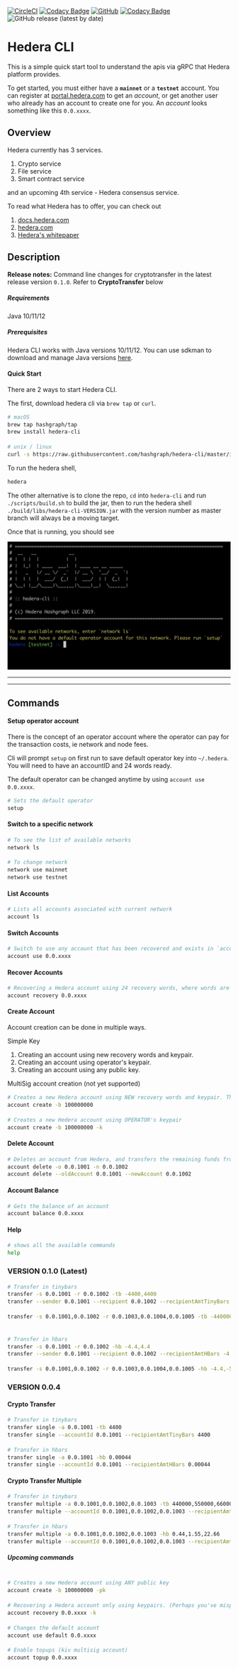 [![CircleCI](https://circleci.com/gh/hashgraph/hedera-cli/tree/master.svg?style=shield)](https://circleci.com/gh/hashgraph/hedera-cli/tree/master) [![Codacy Badge](https://api.codacy.com/project/badge/Coverage/66c53b09f508477884f807f35ea755cc)](https://www.codacy.com/manual/HederaHashgraph/hedera-cli?utm_source=github.com&utm_medium=referral&utm_content=hashgraph/hedera-cli&utm_campaign=Badge_Coverage) [![GitHub](https://img.shields.io/github/license/hashgraph/hedera-mirror-node)](LICENSE) [![Codacy Badge](https://api.codacy.com/project/badge/Grade/66c53b09f508477884f807f35ea755cc)](https://www.codacy.com/manual/HederaHashgraph/hedera-cli?utm_source=github.com&amp;utm_medium=referral&amp;utm_content=hashgraph/hedera-cli&amp;utm_campaign=Badge_Grade) ![GitHub release (latest by date)](https://img.shields.io/github/v/release/hashgraph/hedera-cli)

# Hedera CLI
This is a simple quick start tool to understand the apis via gRPC that Hedera platform provides.

To get started, you must either have a **`mainnet`** or a **`testnet`** account. 
You can register at [portal.hedera.com](https://portal.hedera.com) to get an *account*, or get another user who already has an account to create one for you.
An *account* looks something like this `0.0.xxxx`. 

## Overview
Hedera currently has 3 services.
1) Crypto service
2) File service
3) Smart contract service

and an upcoming 4th service - Hedera consensus service.

To read what Hedera has to offer, you can check out

1) [docs.hedera.com](https://docs.hedera.com/docs)
2) [hedera.com](https://www.hedera.com)
3) [Hedera's whitepaper](https://www.hedera.com/whitepaper)

## Description
**Release notes:**
Command line changes for cryptotransfer in the latest release version `0.1.0`. Refer to **CryptoTransfer** below


##### Requirements
Java 10/11/12

##### Prerequisites
Hedera CLI works with Java versions 10/11/12.
You can use sdkman to download and manage Java versions [here](https://sdkman.io/usage).

#### Quick Start
There are 2 ways to start Hedera CLI.

The first, download hedera cli via `brew tap` or `curl`.
```bash
# macOS
brew tap hashgraph/tap
brew install hedera-cli

# unix / linux
curl -s https://raw.githubusercontent.com/hashgraph/hedera-cli/master/install.sh | bash
```

To run the hedera shell,
```bash
hedera
```

The other alternative is to clone the repo, `cd` into `hedera-cli` and run `./scripts/build.sh` to build the jar, then to run the hedera shell `./build/libs/hedera-cli-VERSION.jar` with the version number as master branch will always be a moving target.

Once that is running, you should see 

![Hedera Shell](hedera.png)

___
___

## Commands

#### Setup operator account
There is the concept of an operator account where the operator can pay for the transaction costs, ie network and node fees.

Cli will prompt `setup` on first run to save default operator key into `~/.hedera`. You will need to have an accountID and 24 words ready.

The default operator can be changed anytime by using `account use 0.0.xxxx`.
```bash
# Sets the default operator
setup
```

#### Switch to a specific network
```bash
# To see the list of available networks
network ls

# To change network
network use mainnet
network use testnet
```
#### List Accounts
```bash
# Lists all accounts associated with current network
account ls
```

#### Switch Accounts
```bash
# Switch to use any account that has been recovered and exists in `account ls`
account use 0.0.xxxx
```

#### Recover Accounts
```bash
# Recovering a Hedera account using 24 recovery words, where words are separated by spaces. This is default.
account recovery 0.0.xxxx
```

#### Create Account
Account creation can be done in multiple ways.

Simple Key
1) Creating an account using new recovery words and keypair.
2) Creating an account using operator's keypair.
3) Creating an account using any public key.

MultiSig account creation (not yet supported)

```bash
# Creates a new Hedera account using NEW recovery words and keypair. This is default.
account create -b 100000000

# Creates a new Hedera account using OPERATOR's keypair 
account create -b 100000000 -k
```

#### Delete Account
```bash
# Deletes an account from Hedera, and transfers the remaining funds from the deleted account to the new account
account delete -o 0.0.1001 -n 0.0.1002
account delete --oldAccount 0.0.1001 --newAccount 0.0.1002
```
#### Account Balance
```bash
# Gets the balance of an account
account balance 0.0.xxxx
```

#### Help
```bash
# shows all the available commands
help
```

### VERSION 0.1.0 (Latest)
```bash
# Transfer in tinybars
transfer -s 0.0.1001 -r 0.0.1002 -tb -4400,4400 
transfer --sender 0.0.1001 --recipient 0.0.1002 --recipientAmtTinyBars -4400,4400

transfer -s 0.0.1001,0.0.1002 -r 0.0.1003,0.0.1004,0.0.1005 -tb -440000,-500000,440000,200000,300000 


# Transfer in hbars
transfer -s 0.0.1001 -r 0.0.1002 -hb -4.4,4.4 
transfer --sender 0.0.1001 --recipient 0.0.1002 --recipientAmtHBars -4.4,4.4

transfer -s 0.0.1001,0.0.1002 -r 0.0.1003,0.0.1004,0.0.1005 -hb -4.4,-50,4.4,20,30 
```


### VERSION 0.0.4

#### Crypto Transfer
```bash
# Transfer in tinybars
transfer single -a 0.0.1001 -tb 4400 
transfer single --accountId 0.0.1001 --recipientAmtTinyBars 4400

# Transfer in hbars
transfer single -a 0.0.1001 -hb 0.00044 
transfer single --accountId 0.0.1001 --recipientAmtHBars 0.00044
```

#### Crypto Transfer Multiple
```bash
# Transfer in tinybars
transfer multiple -a 0.0.1001,0.0.1002,0.0.1003 -tb 440000,550000,660000 
transfer multiple --accountId 0.0.1001,0.0.1002,0.0.1003 --recipientAmtTinyBars 44000,55000,66000

# Transfer in hbars
transfer multiple -a 0.0.1001,0.0.1002,0.0.1003 -hb 0.44,1.55,22.66
transfer multiple --accountId 0.0.1001,0.0.1002,0.0.1003 --recipientAmtHBars 0.44,1.55,22.66
```

##### Upcoming commands
```bash

# Creates a new Hedera account using ANY public key 
account create -b 100000000 -pk

# Recovering a Hedera account only using keypairs. (Perhaps you've misplaced your words)
account recovery 0.0.xxxx -k

# Changes the default account 
account use default 0.0.xxxx

# Enable topups (kiv multisig account)
account topup 0.0.xxxx
```